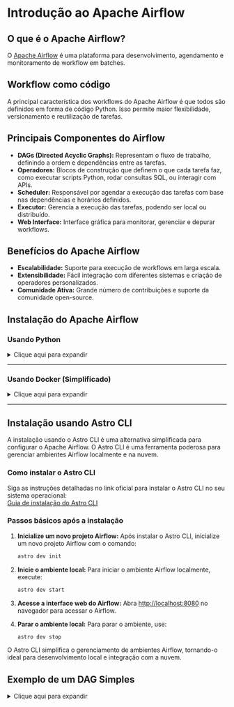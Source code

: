# Introdução ao Apache Airflow

## O que é o Apache Airflow?
O [Apache Airflow](https://github.com/apache/airflow) é uma plataforma para desenvolvimento, agendamento e monitoramento de workflow em batches.

## Workflow como código
A principal característica dos workflows do Apache Airflow é que todos são definidos em forma de código Python. Isso permite maior flexibilidade, versionamento e reutilização de tarefas.

## Principais Componentes do Airflow
- **DAGs (Directed Acyclic Graphs):** Representam o fluxo de trabalho, definindo a ordem e dependências entre as tarefas.
- **Operadores:** Blocos de construção que definem o que cada tarefa faz, como executar scripts Python, rodar consultas SQL, ou interagir com APIs.
- **Scheduler:** Responsável por agendar a execução das tarefas com base nas dependências e horários definidos.
- **Executor:** Gerencia a execução das tarefas, podendo ser local ou distribuído.
- **Web Interface:** Interface gráfica para monitorar, gerenciar e depurar workflows.

## Benefícios do Apache Airflow
- **Escalabilidade:** Suporte para execução de workflows em larga escala.
- **Extensibilidade:** Fácil integração com diferentes sistemas e criação de operadores personalizados.
- **Comunidade Ativa:** Grande número de contribuições e suporte da comunidade open-source.

## Instalação do Apache Airflow

### Usando Python
<details>
<summary>Clique aqui para expandir</summary>

```bash
# 1. Crie um ambiente virtual (opcional, mas recomendado)
python -m venv airflow_env
airflow_env\Scripts\activate  # No Windows
# source airflow_env/bin/activate  # No Linux/MacOS

# 2. Instale o Apache Airflow com o gerenciador de pacotes pip
pip install apache-airflow

# 3. Inicialize o banco de dados do Airflow
airflow db init

# 4. Crie um usuário administrador para acessar a interface web
airflow users create \
    --username admin \
    --firstname Admin \
    --lastname User \
    --role Admin \
    --email admin@example.com

# 5. Inicie o servidor web e o scheduler
# Em um terminal, inicie o servidor web:
airflow webserver
# Em outro terminal, inicie o scheduler:
airflow scheduler
```

6. **Acesse a interface web:**  
   Abra [http://localhost:8080](http://localhost:8080).

</details>

---

### Usando Docker (Simplificado)
<details>
<summary>Clique aqui para expandir</summary>

1. **Configure os diretórios e permissões (Linux):**
   Execute os comandos abaixo para criar os diretórios necessários e configurar as permissões:
   ```bash
   mkdir -p ./dags ./logs ./plugins ./config
   echo -e "AIRFLOW_UID=$(id -u)" > .env
   ```

   Para outros sistemas ou se não precisar configurar o UID, use o padrão:
   ```bash
   echo -e "AIRFLOW_UID=50000" > .env
   ```
   Usando PowerShell:  
   ```powershell
   Write-Output "AIRFLOW_UID=50000" > .env
   ```

2. **Baixe o arquivo `docker-compose.yaml`:**
   - Usando `curl` (em sistemas baseados em Unix ou Git Bash):
     ```bash
     curl -LfO 'https://airflow.apache.org/docs/apache-airflow/2.10.5/docker-compose.yaml'
     ```
   - Usando `Invoke-WebRequest` (em PowerShell no Windows):
     ```powershell
     Invoke-WebRequest -Uri 'https://airflow.apache.org/docs/apache-airflow/2.10.5/docker-compose.yaml' -OutFile 'docker-compose.yaml'
     ```

3. **Inicialize o ambiente do Airflow:**
   Antes de iniciar os serviços, execute a migração da base de dados e crie a primeira conta de usuário:
   ```bash
   docker compose up airflow-init
   ```

4. **Inicie os serviços:**
   Após a inicialização, inicie os serviços com:
   ```bash
   docker compose up
   ```

5. **Acesse a interface web:**  
   Abra [http://localhost:8080](http://localhost:8080).

</details>

---

## Instalação usando Astro CLI
A instalação usando o Astro CLI é uma alternativa simplificada para configurar o Apache Airflow. O Astro CLI é uma ferramenta poderosa para gerenciar ambientes Airflow localmente e na nuvem.

### Como instalar o Astro CLI
Siga as instruções detalhadas no link oficial para instalar o Astro CLI no seu sistema operacional:  
[Guia de instalação do Astro CLI](https://www.astronomer.io/docs/astro/cli/install-cli?tab=windowswithwinget#install-the-astro-cli)

### Passos básicos após a instalação
1. **Inicialize um novo projeto Airflow:**
   Após instalar o Astro CLI, inicialize um novo projeto Airflow com o comando:
   ```bash
   astro dev init
   ```

2. **Inicie o ambiente local:**
   Para iniciar o ambiente Airflow localmente, execute:
   ```bash
   astro dev start
   ```

3. **Acesse a interface web do Airflow:**
   Abra [http://localhost:8080](http://localhost:8080) no navegador para acessar o Airflow.

4. **Parar o ambiente local:**
   Para parar o ambiente, use:
   ```bash
   astro dev stop
   ```

O Astro CLI simplifica o gerenciamento de ambientes Airflow, tornando-o ideal para desenvolvimento local e integração com a nuvem.

## Exemplo de um DAG Simples

<details>
<summary>Clique aqui para expandir</summary>

```python
from datetime import datetime, timedelta

from airflow.models.dag import DAG
from airflow.operators.bash import BashOperator

with DAG(
    "mostra_datas",
    default_args={
        "depends_on_past": False,
        "email": ["airflow@example.com"],
        "email_on_failure": False,
        "email_on_retry": False,
        "retries": 1,
        "retry_delay": timedelta(minutes=5),
    },
    description="A simple tutorial DAG",
    schedule=timedelta(days=1),
    start_date=datetime(2024, 7, 18),
    catchup=True,
    tags=["mostra_datas"],
) as dag:

    t1 = BashOperator(
        task_id="print_date",
        bash_command="echo 'Data definida na operacao: {{ds}}'",
    )

    t2 = BashOperator(
        task_id="sleep",
        depends_on_past=False,
        bash_command="sleep 5",
        retries=3,
    )

    t3 = BashOperator(
        task_id="print_real_date",
        depends_on_past=False,
        bash_command="date -I",
    )

    t1 >> [t2, t3]
```
</details>

